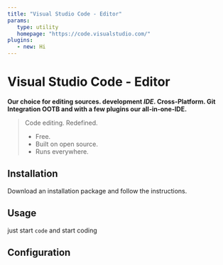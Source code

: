 ```yaml
---
title: "Visual Studio Code - Editor"
params:
   type: utility
   homepage: "https://code.visualstudio.com/"
plugins:
   - new: Hi
---
```


# Visual Studio Code - Editor

**Our choice for editing sources. development _IDE_. Cross-Platform. Git Integration OOTB and with a
few plugins our all-in-one-IDE.**

> Code editing. Redefined.
>
> -  Free.
> -  Built on open source.
> -  Runs everywhere.

<!--more-->

## Installation

Download an installation package and follow the instructions.

## Usage

just start `code` and start coding

## Configuration
